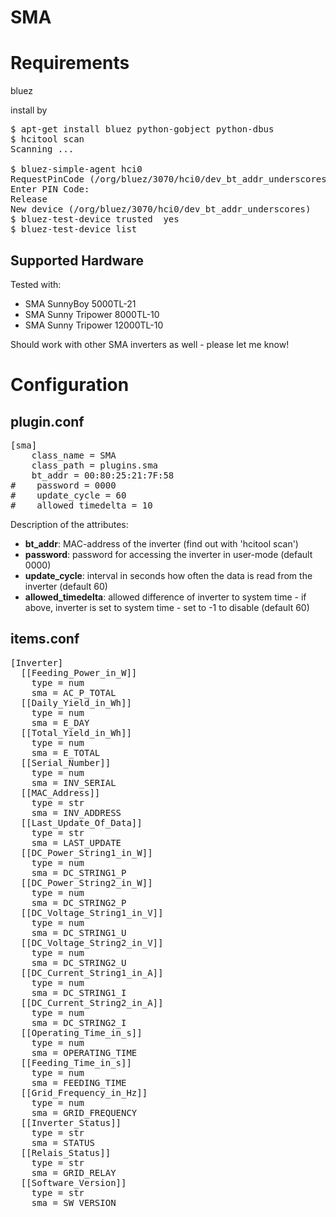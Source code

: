 # SMA

# Requirements

bluez

install by
<pre>
$ apt-get install bluez python-gobject python-dbus
$ hcitool scan
Scanning ...
        <bt-addr>       <name of your inverter, e.g. 'SMA001d SN: 213000xxxx SN213000xxxx'>
$ bluez-simple-agent hci0 <bt-addr>
RequestPinCode (/org/bluez/3070/hci0/dev_bt_addr_underscores)
Enter PIN Code: <pin-code>
Release
New device (/org/bluez/3070/hci0/dev_bt_addr_underscores)
$ bluez-test-device trusted <bt-addr> yes
$ bluez-test-device list
</pre>

## Supported Hardware

Tested with:
* SMA SunnyBoy 5000TL-21
* SMA Sunny Tripower 8000TL-10
* SMA Sunny Tripower 12000TL-10

Should work with other SMA inverters as well - please let me know!

# Configuration

## plugin.conf

<pre>
[sma]
    class_name = SMA
    class_path = plugins.sma
    bt_addr = 00:80:25:21:7F:58
#    password = 0000
#    update_cycle = 60
#    allowed_timedelta = 10
</pre>

Description of the attributes:

* __bt_addr__: MAC-address of the inverter (find out with 'hcitool scan')
* __password__: password for accessing the inverter in user-mode (default 0000)
* __update_cycle__: interval in seconds how often the data is read from the inverter (default 60)
* __allowed_timedelta__: allowed difference of inverter to system time - if above, inverter is set to system time - set to -1 to disable (default 60)

## items.conf

<pre>
[Inverter]
  [[Feeding_Power_in_W]]
    type = num
    sma = AC_P_TOTAL
  [[Daily_Yield_in_Wh]]
    type = num
    sma = E_DAY
  [[Total_Yield_in_Wh]]
    type = num
    sma = E_TOTAL
  [[Serial_Number]]
    type = num
    sma = INV_SERIAL
  [[MAC_Address]]
    type = str
    sma = INV_ADDRESS
  [[Last_Update_Of_Data]]
    type = str
    sma = LAST_UPDATE
  [[DC_Power_String1_in_W]]
    type = num
    sma = DC_STRING1_P
  [[DC_Power_String2_in_W]]
    type = num
    sma = DC_STRING2_P
  [[DC_Voltage_String1_in_V]]
    type = num
    sma = DC_STRING1_U
  [[DC_Voltage_String2_in_V]]
    type = num
    sma = DC_STRING2_U
  [[DC_Current_String1_in_A]]
    type = num
    sma = DC_STRING1_I
  [[DC_Current_String2_in_A]]
    type = num
    sma = DC_STRING2_I
  [[Operating_Time_in_s]]
    type = num
    sma = OPERATING_TIME
  [[Feeding_Time_in_s]]
    type = num
    sma = FEEDING_TIME
  [[Grid_Frequency_in_Hz]]
    type = num
    sma = GRID_FREQUENCY
  [[Inverter_Status]]
    type = str
    sma = STATUS
  [[Relais_Status]]
    type = str
    sma = GRID_RELAY
  [[Software_Version]]
    type = str
    sma = SW_VERSION
</pre>

